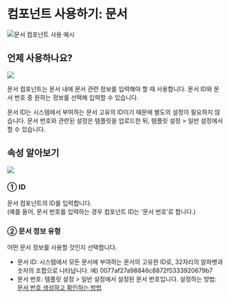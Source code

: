 # 컴포넌트 사용하기: 문서

![](https://www.eformsign.com/kr/support/wp-content/uploads/sites/5/2020/04/image.png)문서 컴포넌트 사용 예시

## 언제 사용하나요?

![](https://www.eformsign.com/kr/support/wp-content/uploads/sites/5/2020/04/document-component-in-list.png)

문서 컴포넌트는 문서 내에 문서 관련 정보를 입력해야 할 때 사용합니다. 문서 ID와 문서 번호 중 원하는 정보를 선택해 입력할 수 있습니다.

문서 ID는 시스템에서 부여하는 문서 고유의 ID이기 때문에 별도의 설정이 필요하지 않습니다. 문서 번호와 관련된 설정은 템플릿을 업로드한 뒤, 템플릿 설정 &gt; 일반 설정에서 할 수 있습니다.

## 속성 알아보기

![](https://www.eformsign.com/kr/support/wp-content/uploads/sites/5/2020/04/document-domponent-properties.png)

### ① ID

문서 컴포넌트의 ID를 입력합니다.  
\(예를 들어, 문서 번호를 입력하는 경우 컴포넌트 ID는 ‘문서 번호’로 합니다.\)

### ② 문서 정보 유형

어떤 문서 정보를 사용할 것인지 선택합니다.

* 문서 ID: 시스템에서 모든 문서에 부여하는 문서의 고유한 ID로, 32자리의 알파벳과 숫자의 조합으로 나타납니다. 예\) 0077af27a98846c8872f5333920679b7
* 문서 번호: 템플릿 설정 &gt; 일반 설정에서 설정된 문서 번호입니다. 설정하는 방법: [문서 번호 생성하고 확인하는 방법](../../undefined-2/undefined-9.md)

